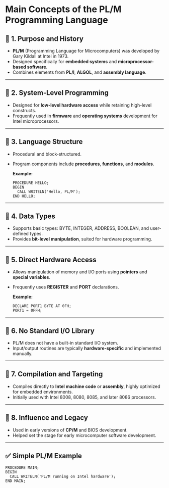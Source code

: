 # Main Concepts of the PL/M Programming Language

## 🔹 1. Purpose and History
- **PL/M** (Programming Language for Microcomputers) was developed by Gary Kildall at Intel in 1973.
- Designed specifically for **embedded systems** and **microprocessor-based software**.
- Combines elements from **PL/I**, **ALGOL**, and **assembly language**.

---

## 🔹 2. System-Level Programming
- Designed for **low-level hardware access** while retaining high-level constructs.
- Frequently used in **firmware** and **operating systems** development for Intel microprocessors.

---

## 🔹 3. Language Structure
- Procedural and block-structured.
- Program components include **procedures**, **functions**, and **modules**.

  **Example:**
  ```plm
  PROCEDURE HELLO;
  BEGIN
    CALL WRITELN('Hello, PL/M');
  END HELLO;
  ```

---

## 🔹 4. Data Types
- Supports basic types: BYTE, INTEGER, ADDRESS, BOOLEAN, and user-defined types.
- Provides **bit-level manipulation**, suited for hardware programming.

---

## 🔹 5. Direct Hardware Access
- Allows manipulation of memory and I/O ports using **pointers** and **special variables**.
- Frequently uses **REGISTER** and **PORT** declarations.

  **Example:**
  ```plm
  DECLARE PORT1 BYTE AT 0FH;
  PORT1 = 0FFH;
  ```

---

## 🔹 6. No Standard I/O Library
- PL/M does not have a built-in standard I/O system.
- Input/output routines are typically **hardware-specific** and implemented manually.

---

## 🔹 7. Compilation and Targeting
- Compiles directly to **Intel machine code** or **assembly**, highly optimized for embedded environments.
- Initially used with Intel 8008, 8080, 8085, and later 8086 processors.

---

## 🔹 8. Influence and Legacy
- Used in early versions of **CP/M** and BIOS development.
- Helped set the stage for early microcomputer software development.

---

## ✅ Simple PL/M Example
```plm
PROCEDURE MAIN;
BEGIN
  CALL WRITELN('PL/M running on Intel hardware');
END MAIN;
```

